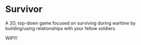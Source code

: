 # Survivor

A 2D, top-down game focused on surviving during wartime by building/using relationships with your fellow soldiers.

WIP!!!
